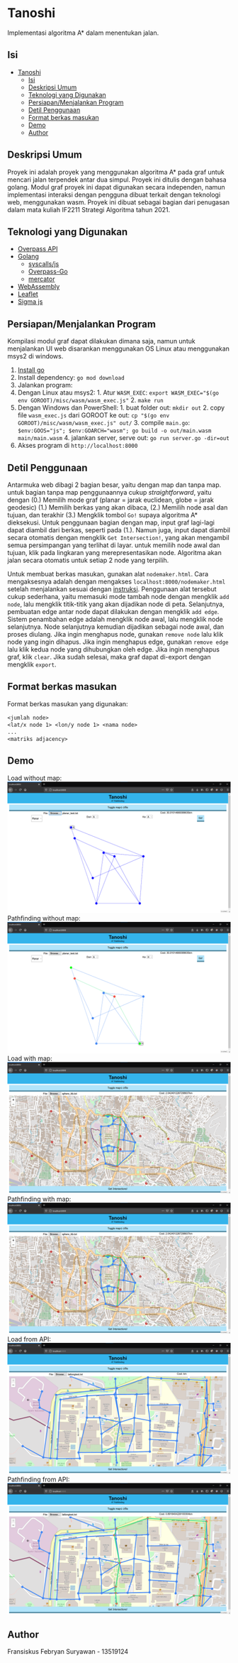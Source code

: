 # Tanoshi
Implementasi algoritma A* dalam menentukan jalan.

## Isi
- [Tanoshi](#tanoshi)
  - [Isi](#isi)
  - [Deskripsi Umum](#deskripsi-umum)
  - [Teknologi yang Digunakan](#teknologi-yang-digunakan)
  - [Persiapan/Menjalankan Program](#persiapanmenjalankan-program)
  - [Detil Penggunaan](#detil-penggunaan)
  - [Format berkas masukan](#format-berkas-masukan)
  - [Demo](#demo)
  - [Author](#author)
## Deskripsi Umum
Proyek ini adalah proyek yang menggunakan algoritma A* pada graf untuk mencari
jalan terpendek antar dua simpul. Proyek ini ditulis dengan bahasa golang.
Modul graf proyek ini dapat digunakan secara independen, namun implementasi
interaksi dengan pengguna dibuat terkait dengan teknologi web, menggunakan
wasm.
Proyek ini dibuat sebagai bagian dari penugasan dalam mata kuliah IF2211
Strategi Algoritma tahun 2021.

## Teknologi yang Digunakan
- [Overpass API](https://wiki.openstreetmap.org/wiki/Overpass_API)
- [Golang](https://golang.org)
  - [syscalls/js](https://golang.org/pkg/syscalls/js)
  - [Overpass-Go](https://github.com/serjvanilla/overpass)
  - [mercator](https://github.com/davvo/mercator)
- [WebAssembly](https://webassembly.org)
- [Leaflet](https://leafletjs.com)
- [Sigma js](https://sigmajs.org)

## Persiapan/Menjalankan Program
Kompilasi modul graf dapat dilakukan dimana saja, namun untuk menjalankan UI
web disarankan menggunakan OS Linux atau menggunakan msys2 di windows.

1. [Install go](https://golang.org/dl)
2. Install dependency: `go mod download`
3. Jalankan program:
  1. Dengan Linux atau msys2:
    1. Atur `WASM_EXEC`: `export WASM_EXEC="$(go env GOROOT)/misc/wasm/wasm_exec.js"`
    2. `make run`
  2. Dengan Windows dan PowerShell:
    1. buat folder out: `mkdir out`
    2. copy file `wasm_exec.js` dari GOROOT ke out: `cp "$(go env GOROOT)/misc/wasm/wasm_exec.js" out/`
    3. compile `main.go`: `$env:GOOS="js"; $env:GOARCH="wasm"; go build -o out/main.wasm main/main.wasm`
    4. jalankan server, serve out: `go run server.go -dir=out`
4. Akses program di `http://localhost:8000`


## Detil Penggunaan
Antarmuka web dibagi 2 bagian besar, yaitu dengan map dan tanpa map. untuk
bagian tanpa map penggunaannya cukup _straightforward_, yaitu dengan (0.)
Memilih mode graf (planar = jarak euclidean, globe = jarak geodesic) (1.)
Memilih berkas yang akan dibaca, (2.) Memilih node asal dan tujuan, dan
terakhir (3.) Mengklik tombol `Go!` supaya algoritma A* dieksekusi.
Untuk penggunaan bagian dengan map, input graf lagi-lagi dapat diambil dari
berkas, seperti pada (1.). Namun juga, input dapat diambil secara otomatis
dengan mengklik `Get Intersection!`, yang akan mengambil semua persimpangan
yang terlihat di layar. untuk memilih node awal dan tujuan, klik pada
lingkaran yang merepresentasikan node. Algoritma akan jalan secara otomatis
untuk setiap 2 node yang terpilih.

Untuk membuat berkas masukan, gunakan alat `nodemaker.html`. Cara mengaksesnya
adalah dengan mengakses `localhost:8000/nodemaker.html` setelah menjalankan
sesuai dengan [instruksi](#persiapanmenjalankan-program). Penggunaan alat
tersebut cukup sederhana, yaitu memasuki mode tambah node dengan mengklik
`add node`, lalu mengklik titik-titik yang akan dijadikan node di peta.
Selanjutnya, pembuatan edge antar node dapat dilakukan dengan mengklik
`add edge`. Sistem penambahan edge adalah mengklik node awal, lalu mengklik
node selanjutnya. Node selanjutnya kemudian dijadikan sebagai node awal, dan
proses diulang. Jika ingin menghapus node, gunakan `remove node` lalu klik node
yang ingin dihapus. Jika ingin menghapus edge, gunakan `remove edge` lalu klik
kedua node yang dihubungkan oleh edge. Jika ingin menghapus graf, klik `clear`.
Jika sudah selesai, maka graf dapat di-export dengan mengklik `export`.

## Format berkas masukan
Format berkas masukan yang digunakan:
```
<jumlah node>
<lat/x node 1> <lon/y node 1> <nama node>
...
<matriks adjacency>
```

## Demo
Load without map:
![Load without map](screenshot/planar_load.png)
Pathfinding without map:
![Path without map](screenshot/planar_path.png)
Load with map:
![Load with map](screenshot/path.png)
Pathfinding with map:
![Path with map](screenshot/path.png)
Load from API:
![Load from API](screenshot/overpass_load.png)
Pathfinding from API:
![Path from API](screenshot/overpass_path.png)

## Author
Fransiskus Febryan Suryawan - 13519124